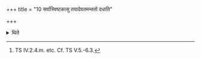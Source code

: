 +++
title = "10 सर्वास्विष्टकासु तयादेवतमन्ततो दधाति"

+++

<details><summary>थिते</summary>

10. In all the bricks at the end (of every formula with which a brick is laid down) he palces (the words) tayā devatayāṇgirasvad dhruvā sīda.[^1]   

[^1]: TS IV.2.4.m. etc. Cf. TS V.5.-6.3.  
</details>
